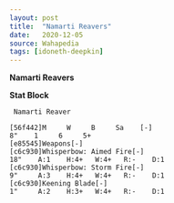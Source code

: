 ```yaml
---
layout: post
title:  "Namarti Reavers"
date:   2020-12-05
source: Wahapedia
tags: [idoneth-deepkin]
---
```


**Namarti Reavers**

**Stat Block**
```
 Namarti Reaver
```

```
[56f442]M     W     B     Sa    [-]
8"    1     6     5+    
[e85545]Weapons[-]
[c6c930]Whisperbow: Aimed Fire[-]
18"    A:1    H:4+   W:4+   R:-    D:1   
[c6c930]Whisperbow: Storm Fire[-]
9"     A:3    H:4+   W:4+   R:-    D:1   
[c6c930]Keening Blade[-]
1"     A:2    H:3+   W:4+   R:-    D:1   
```


